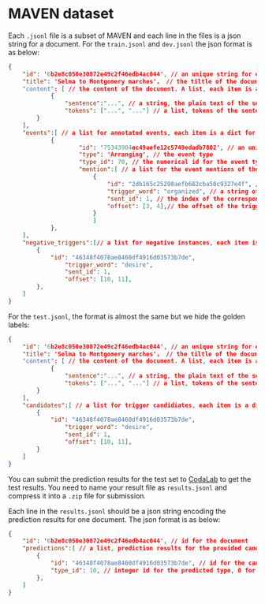 # MAVEN dataset

Each `.jsonl` file is a subset of MAVEN and each line in the files is a json string for a document. For the `train.jsonl` and `dev.jsonl` the json format is as below:

```json
{
    "id": '6b2e8c050e30872e49c2f46edb4ac044', // an unique string for each document
    "title": 'Selma to Montgomery marches'， // the tiltle of the document
    "content": [ // the content of the document. A list, each item is a dict for a sentence
    		{
    			"sentence":"...", // a string, the plain text of the sentence
    			"tokens": ["...", "..."] // a list, tokens of the sentence
		}
    ],
    "events":[ // a list for annotated events, each item is a dict for an event
        	{
            		"id": '75343904ec49aefe12c5749edadb7802', // an unique string for the event
            		"type": 'Arranging', // the event type
            		"type_id": 70, // the numerical id for the event type
            		"mention":[ // a list for the event mentions of the event, each item is a dict
            			{
              				"id": "2db165c25298aefb682cba50c9327e4f", // an unique string for the event mention
              				"trigger_word": "organized", // a string of the trigger word or phrase
              				"sent_id": 1, // the index of the corresponding sentence, strates with 0
              				"offset": [3, 4],// the offset of the trigger words in the tokens list
              			}
             	     	]
        	},
    ],
    "negative_triggers":[// a list for negative instances, each item is a dict for an negative mention
        {
        	"id": "46348f4078ae8460df4916d03573b7de",
            	"trigger_word": "desire",
            	"sent_id": 1,
            	"offset": [10, 11],
        },
    ]
}
```

For the `test.jsonl`, the format is almost the same but we hide the golden labels:

```json
{
    "id": '6b2e8c050e30872e49c2f46edb4ac044', // an unique string for each document
    "title": 'Selma to Montgomery marches'， // the tiltle of the document
    "content": [ // the content of the document. A list, each item is a dict for a sentence
    		{
    		 	"sentence":"...", // a string, the plain text of the sentence
    		 	"tokens": ["...", "..."] // a list, tokens of the sentence
		}
    ],
    "candidates":[ // a list for trigger candidiates, each item is a dict for a trigger or a negative instance, you need to classify the type for each candidate
    	{
        	"id": "46348f4078ae8460df4916d03573b7de",
            	"trigger_word": "desire",
            	"sent_id": 1,
            	"offset": [10, 11],
        }
    ]
}
```

You can submit the prediction results for the test set to [CodaLab](https://competitions.codalab.org/competitions/27320) to get the test results. You need to name your result file as `results.jsonl` and compress it into a `.zip` file for submission.

Each line in the `results.jsonl` should be a json string encoding the prediction results for one document. The json format is as below:

```json
{
	"id": '6b2e8c050e30872e49c2f46edb4ac044', // id for the document
  	"predictions":[ // a list, prediction results for the provided candidates
		{
			"id": "46348f4078ae8460df4916d03573b7de", // id for the candidate
			"type_id": 10, // integer id for the predicted type, 0 for the negative instances
		},
  	]
}
```
